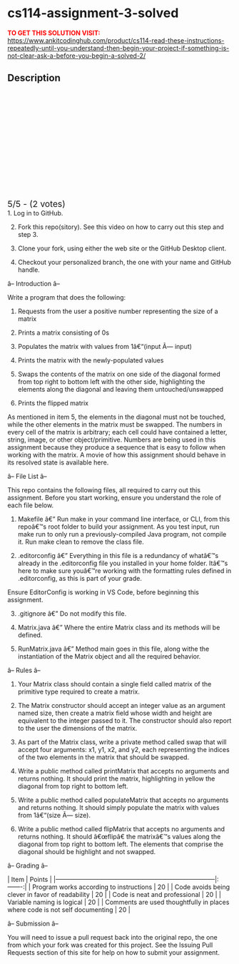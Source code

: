 # cs114-assignment-3-solved



**<span style='color:red'>TO GET THIS SOLUTION VISIT:</span>** https://www.ankitcodinghub.com/product/cs114-read-these-instructions-repeatedly-until-you-understand-then-begin-your-project-if-something-is-not-clear-ask-a-before-you-begin-a-solved-2/

<h2>Description</h2>



<div class="kk-star-ratings kksr-auto kksr-align-center kksr-valign-top" data-payload="{&quot;align&quot;:&quot;center&quot;,&quot;id&quot;:&quot;128310&quot;,&quot;slug&quot;:&quot;default&quot;,&quot;valign&quot;:&quot;top&quot;,&quot;ignore&quot;:&quot;&quot;,&quot;reference&quot;:&quot;auto&quot;,&quot;class&quot;:&quot;&quot;,&quot;count&quot;:&quot;2&quot;,&quot;legendonly&quot;:&quot;&quot;,&quot;readonly&quot;:&quot;&quot;,&quot;score&quot;:&quot;5&quot;,&quot;starsonly&quot;:&quot;&quot;,&quot;best&quot;:&quot;5&quot;,&quot;gap&quot;:&quot;4&quot;,&quot;greet&quot;:&quot;Rate this product&quot;,&quot;legend&quot;:&quot;5\/5 - (2 votes)&quot;,&quot;size&quot;:&quot;24&quot;,&quot;title&quot;:&quot;CS114 Assignment 3 Solved&quot;,&quot;width&quot;:&quot;138&quot;,&quot;_legend&quot;:&quot;{score}\/{best} - ({count} {votes})&quot;,&quot;font_factor&quot;:&quot;1.25&quot;}">
            
<div class="kksr-stars">
    
<div class="kksr-stars-inactive">
            <div class="kksr-star" data-star="1" style="padding-right: 4px">
            

<div class="kksr-icon" style="width: 24px; height: 24px;"></div>
        </div>
            <div class="kksr-star" data-star="2" style="padding-right: 4px">
            

<div class="kksr-icon" style="width: 24px; height: 24px;"></div>
        </div>
            <div class="kksr-star" data-star="3" style="padding-right: 4px">
            

<div class="kksr-icon" style="width: 24px; height: 24px;"></div>
        </div>
            <div class="kksr-star" data-star="4" style="padding-right: 4px">
            

<div class="kksr-icon" style="width: 24px; height: 24px;"></div>
        </div>
            <div class="kksr-star" data-star="5" style="padding-right: 4px">
            

<div class="kksr-icon" style="width: 24px; height: 24px;"></div>
        </div>
    </div>
    
<div class="kksr-stars-active" style="width: 138px;">
            <div class="kksr-star" style="padding-right: 4px">
            

<div class="kksr-icon" style="width: 24px; height: 24px;"></div>
        </div>
            <div class="kksr-star" style="padding-right: 4px">
            

<div class="kksr-icon" style="width: 24px; height: 24px;"></div>
        </div>
            <div class="kksr-star" style="padding-right: 4px">
            

<div class="kksr-icon" style="width: 24px; height: 24px;"></div>
        </div>
            <div class="kksr-star" style="padding-right: 4px">
            

<div class="kksr-icon" style="width: 24px; height: 24px;"></div>
        </div>
            <div class="kksr-star" style="padding-right: 4px">
            

<div class="kksr-icon" style="width: 24px; height: 24px;"></div>
        </div>
    </div>
</div>
                

<div class="kksr-legend" style="font-size: 19.2px;">
            5/5 - (2 votes)    </div>
    </div>
1. Log in to GitHub.

2. Fork this repo(sitory). See this video on how to carry out this step and step 3.

3. Clone your fork, using either the web site or the GitHub Desktop client.

4. Checkout your personalized branch, the one with your name and GitHub handle.

â– Introduction â–

Write a program that does the following:

1. Requests from the user a positive number representing the size of a matrix

2. Prints a matrix consisting of 0s

3. Populates the matrix with values from 1â€“(input Ã— input)

4. Prints the matrix with the newly-populated values

5. Swaps the contents of the matrix on one side of the diagonal formed from top right to bottom left with the other side, highlighting the elements along the diagonal and leaving them untouched/unswapped

6. Prints the flipped matrix

As mentioned in item 5, the elements in the diagonal must not be touched, while the other elements in the matrix must be swapped. The numbers in every cell of the matrix is arbitrary; each cell could have contained a letter, string, image, or other object/primitive. Numbers are being used in this assignment because they produce a sequence that is easy to follow when working with the matrix. A movie of how this assignment should behave in its resolved state is available here.

â– File List â–

This repo contains the following files, all required to carry out this assignment. Before you start working, ensure you understand the role of each file below.

1. Makefile â€” Run make in your command line interface, or CLI, from this repoâ€™s root folder to build your assignment. As you test input, run make run to only run a previously-compiled Java program, not compile it. Run make clean to remove the class file.

2. .editorconfig â€” Everything in this file is a redundancy of whatâ€™s already in the .editorconfig file you installed in your home folder. Itâ€™s here to make sure youâ€™re working with the formatting rules defined in .editorconfig, as this is part of your grade.

Ensure EditorConfig is working in VS Code, before beginning this assignment.

3. .gitignore â€” Do not modify this file.

4. Matrix.java â€” Where the entire Matrix class and its methods will be defined.

5. RunMatrix.java â€” Method main goes in this file, along withe the instantiation of the Matrix object and all the required behavior.

â– Rules â–

1. Your Matrix class should contain a single field called matrix of the primitive type required to create a matrix.

2. The Matrix constructor should accept an integer value as an argument named size, then create a matrix field whose width and height are equivalent to the integer passed to it. The constructor should also report to the user the dimensions of the matrix.

3. As part of the Matrix class, write a private method called swap that will accept four arguments: x1, y1, x2, and y2, each representing the indices of the two elements in the matrix that should be swapped.

4. Write a public method called printMatrix that accepts no arguments and returns nothing. It should print the matrix, highlighting in yellow the diagonal from top right to bottom left.

5. Write a public method called populateMatrix that accepts no arguments and returns nothing. It should simply populate the matrix with values from 1â€“(size Ã— size).

6. Write a public method called flipMatrix that accepts no arguments and returns nothing. It should â€œflipâ€ the matrixâ€™s values along the diagonal from top right to bottom left. The elements that comprise the diagonal should be highlight and not swapped.

â– Grading â–

| Item | Points | |—————————————————————————–|:——-:| | Program works according to instructions | 20 | | Code avoids being clever in favor of readability | 20 | | Code is neat and professional | 20 | | Variable naming is logical | 20 | | Comments are used thoughtfully in places where code is not self documenting | 20 |

â– Submission â–

You will need to issue a pull request back into the original repo, the one from which your fork was created for this project. See the Issuing Pull Requests section of this site for help on how to submit your assignment.
